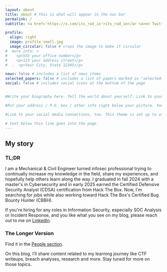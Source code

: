 ```yaml
---
layout: about
title: about # this is what will appear in the nav bar
permalink: /
subtitle: <a href='https://x.com/its_rad_io'>its_rad_io</a> <a>on Twitter |</a> <a href='https://www.linkedin.com/in/edmundhughes/'>Edmund Hughes</a> <a> on LinkedIn</a> 

profile:
  align: right
  image: profile_small.jpg
  image_circular: false # crops the image to make it circular
#  more_info: >
#    <p>555 your office number</p>
#    <p>123 your address street</p>
#  .  <p>Your City, State 12345</p>

news: false # includes a list of news items
selected_papers: false # includes a list of papers marked as "selected={true}"
social: false # includes social icons at the bottom of the page


#Write your biography here. Tell the world about yourself. Link to your favorite [subreddit](http://reddit.com). You can put a picture in, too. The code is already in, just name your picture `prof_pic.jpg` and put it in the `img/` folder.

#Put your address / P.O. box / other info right below your picture. You can also disable any of these elements by editing `profile` property of the YAML header of your `_pages/about.md`. Edit `_bibliography/papers.bib` and Jekyll will render your [publications page](/al-folio/publications/) automatically.

#Link to your social media connections, too. This theme is set up to use [Font Awesome icons](https://fontawesome.com/) and [Academicons](https://jpswalsh.github.io/academicons/), like the ones below. Add your Facebook, Twitter, LinkedIn, Google Scholar, or just disable all of them.

# text below this line goes into the page
---
```


## My story

### TL;DR

I am a Mechanical & Civil Engineer turned infosec professional trying to continually increase my knowledge in the field, share my experiences, and hopefully help others learn along the way. I graduated in fall 2024 with a master's in Cybersecurity and in early 2025 earned the Certified Defensive Security Analyst (CDSA) certification from Hack The Box. Now, I'm searching for jobs while also working toward Hack The Box's Certified Bug Bounty Hunter (CBBH).

If you're hiring for any roles in Information Security, especially SOC Analysis or Incident Response, and you like what you see on my blog, please reach out to me on [LinkedIn](https://www.linkedin.com/in/edmundhughes/).

### The Longer Version
Find it in the <a href="/people/">People section</a>.

On this blog, I’ll share content related to my learning journey like CTF writeups, breach analyses, research and more. Stay tuned for more on those topics.
